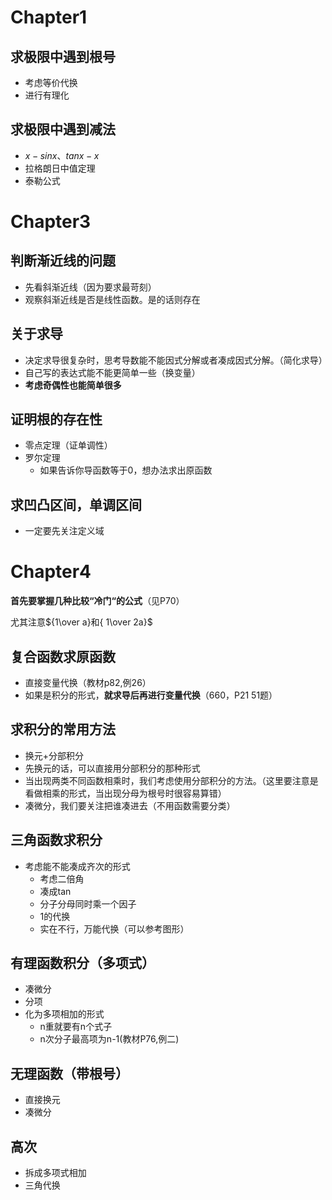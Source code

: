 # Chapter1

## 求极限中遇到根号

+ 考虑等价代换
+ 进行有理化

## 求极限中遇到减法

+ $x-sinx、tanx-x$
+ 拉格朗日中值定理
+ 泰勒公式

# Chapter3

## 判断渐近线的问题

+ 先看斜渐近线（因为要求最苛刻）
+ 观察斜渐近线是否是线性函数。是的话则存在

## 关于求导

+ 决定求导很复杂时，思考导数能不能因式分解或者凑成因式分解。（简化求导）
+ 自己写的表达式能不能更简单一些（换变量）
+ **考虑奇偶性也能简单很多**

## 证明根的存在性

+ 零点定理（证单调性）
+ 罗尔定理
  + 如果告诉你导函数等于0，想办法求出原函数

## 求凹凸区间，单调区间

+ 一定要先关注定义域

# Chapter4

**首先要掌握几种比较“冷门“的公式**（见P70）

尤其注意${1\over a}和{ 1\over 2a}$

## 复合函数求原函数

+ 直接变量代换（教材p82,例26）
+ 如果是积分的形式，**就求导后再进行变量代换**（660，P21 51题）

## 求积分的常用方法

+ 换元+分部积分
+ 先换元的话，可以直接用分部积分的那种形式
+ 当出现两类不同函数相乘时，我们考虑使用分部积分的方法。（这里要注意是看做相乘的形式，当出现分母为根号时很容易算错）
+ 凑微分，我们要关注把谁凑进去（不用函数需要分类）

## 三角函数求积分

+ 考虑能不能凑成齐次的形式
  + 考虑二倍角
  + 凑成tan
  + 分子分母同时乘一个因子
  + 1的代换
  + 实在不行，万能代换（可以参考图形）

## 有理函数积分（多项式）

+ 凑微分
+ 分项
+ 化为多项相加的形式
  + n重就要有n个式子
  + n次分子最高项为n-1(教材P76,例二)

## 无理函数（带根号）

+ 直接换元
+ 凑微分

## 高次

+ 拆成多项式相加
+ 三角代换

